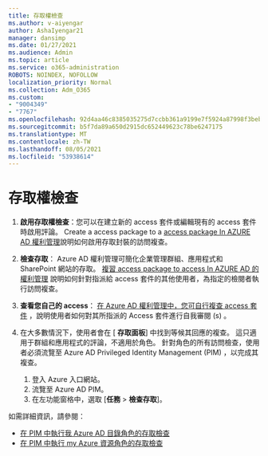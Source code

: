 ```yaml
---
title: 存取權檢查
ms.author: v-aiyengar
author: AshaIyengar21
manager: dansimp
ms.date: 01/27/2021
ms.audience: Admin
ms.topic: article
ms.service: o365-administration
ROBOTS: NOINDEX, NOFOLLOW
localization_priority: Normal
ms.collection: Adm_O365
ms.custom:
- "9004349"
- "7767"
ms.openlocfilehash: 92d4aa46c8385035275d7ccbb361a9199e7f5924a87998f3beba32a2b02bbcc9
ms.sourcegitcommit: b5f7da89a650d2915dc652449623c78be6247175
ms.translationtype: MT
ms.contentlocale: zh-TW
ms.lasthandoff: 08/05/2021
ms.locfileid: "53938614"
---
```

# <a name="access-reviews"></a>存取權檢查

1. **啟用存取權檢查**：您可以在建立新的 access 套件或編輯現有的 access 套件時啟用評論。 Create a access package to a [access package In AZURE AD 權利管理](https://docs.microsoft.com/azure/active-directory/governance/entitlement-management-access-reviews-create)說明如何啟用存取封裝的訪問複查。

1. **檢查存取**： Azure AD 權利管理可簡化企業管理群組、應用程式和 SharePoint 網站的存取。 [複習 access package to access In AZURE AD 的權利管理](https://docs.microsoft.com/azure/active-directory/governance/entitlement-management-access-reviews-create) 說明如何針對指派給 access 套件的其他使用者，為指定的檢閱者執行訪問複查。

1. **查看您自己的 access**： [在 Azure AD 權利管理中，您可自行複查 access 套件](https://docs.microsoft.com/azure/active-directory/governance/entitlement-management-access-reviews-self-review) ，說明使用者如何對其所指派的 Access 套件進行自我審閱 (s) 。

1. 在大多數情況下，使用者會在 [ **存取面板**] 中找到等候其回應的複查。 這只適用于群組和應用程式的評論，不適用於角色。 針對角色的所有訪問檢查，使用者必須流覽至 Azure AD Privileged Identity Management (PIM) ，以完成其複查。

    1. 登入 Azure 入口網站。
    2. 流覽至 Azure AD PIM。
    3. 在左功能窗格中，選取 [**任務**  >  **檢查存取**]。
    
如需詳細資訊，請參閱：

- [在 PIM 中執行我 Azure AD 目錄角色的存取檢查 ](https://docs.microsoft.com/azure/active-directory/privileged-identity-management/pim-how-to-perform-security-review/)
- [在 PIM 中執行 my Azure 資源角色的存取檢查](https://docs.microsoft.com/azure/active-directory/privileged-identity-management/pim-resource-roles-perform-access-review/)